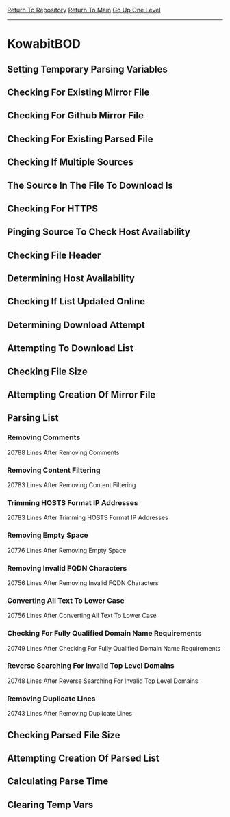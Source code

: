 [Return To Repository](https://github.com/deathbybandaid/piholeparser/)
[Return To Main](https://github.com/deathbybandaid/piholeparser/blob/master/RecentRunLogs/Mainlog.md)
[Go Up One Level](https://github.com/deathbybandaid/piholeparser/blob/master/RecentRunLogs/TopLevelScripts/30-Processing-External-Blacklists.md)
____________________________________
# KowabitBOD
## Setting Temporary Parsing Variables
## Checking For Existing Mirror File
## Checking For Github Mirror File
## Checking For Existing Parsed File
## Checking If Multiple Sources
## The Source In The File To Download Is
## Checking For HTTPS
## Pinging Source To Check Host Availability
## Checking File Header
## Determining Host Availability
## Checking If List Updated Online
## Determining Download Attempt
## Attempting To Download List
## Checking File Size
## Attempting Creation Of Mirror File
## Parsing List
### Removing Comments
20788 Lines After Removing Comments
### Removing Content Filtering
20783 Lines After Removing Content Filtering
### Trimming HOSTS Format IP Addresses
20783 Lines After Trimming HOSTS Format IP Addresses
### Removing Empty Space
20776 Lines After Removing Empty Space
### Removing Invalid FQDN Characters
20756 Lines After Removing Invalid FQDN Characters
### Converting All Text To Lower Case
20756 Lines After Converting All Text To Lower Case
### Checking For Fully Qualified Domain Name Requirements
20749 Lines After Checking For Fully Qualified Domain Name Requirements
### Reverse Searching For Invalid Top Level Domains
20748 Lines After Reverse Searching For Invalid Top Level Domains
### Removing Duplicate Lines
20743 Lines After Removing Duplicate Lines
## Checking Parsed File Size
## Attempting Creation Of Parsed List
## Calculating Parse Time
## Clearing Temp Vars
